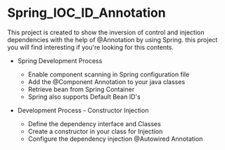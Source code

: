 # Spring_IOC_ID_Annotation


This project is created to show the inversion of control and injection dependencies with the help of @Annotation by using Spring. this project you will find interesting if you're looking for this contents.

- Spring Development Process
  - Enable component scanning in Spring configuration file
  - Add the @Component Annotation to your java classes
  - Retrieve bean from Spring Container
  - Spring also supports Default Bean ID's 

- Development Process - Constructor Injection
  - Define the dependency interface and Classes
  - Create a constructor in your class for Injection
  - Configure the dependency injection @Autowired Annotation
 
